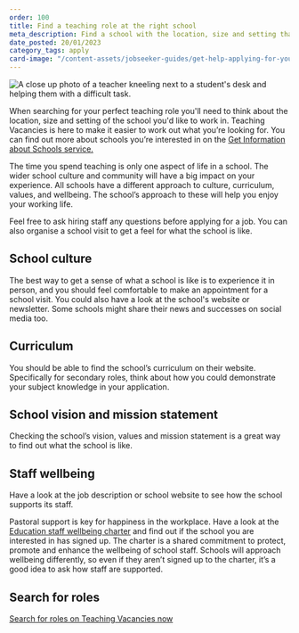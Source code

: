 ```yaml
---
order: 100
title: Find a teaching role at the right school
meta_description: Find a school with the location, size and setting that is perfect for you to teach at.
date_posted: 20/01/2023
category_tags: apply
card-image: "/content-assets/jobseeker-guides/get-help-applying-for-your-teaching-role/find-your-teaching-role-at-the-right-school.jpg"
---
```


![A close up photo of a teacher kneeling next to a student's desk and helping them with a difficult task.](/content-assets/jobseeker-guides/find-a-teaching-role-at-the-right-school-2-800x300.jpg)


When searching for your perfect teaching role you'll need to think about the location, size and setting of the school you'd like to work in. 
Teaching Vacancies is here to make it easier to work out what you’re looking for. 
You can find out more about schools you’re interested in on the [Get Information about Schools service.](https://get-information-schools.service.gov.uk/)

The time you spend teaching is only one aspect of life in a school. 
The wider school culture and community will have a big impact on your experience. 
All schools have a different approach to culture, curriculum, values, and wellbeing. 
The school’s approach to these will help you enjoy your working life.

Feel free to ask hiring staff any questions before applying for a job. 
You can also organise a school visit to get a feel for what the school is like.

## School culture
The best way to get a sense of what a school is like is to experience it in person, and you should feel comfortable to make an appointment for a school visit. 
You could also have a look at the school's website or newsletter. 
Some schools might share their news and successes on social media too.

## Curriculum
You should be able to find the school’s curriculum on their website. 
Specifically for secondary roles, think about how you could demonstrate your subject knowledge in your application.

## School vision and mission statement
Checking the school’s vision, values and mission statement is a great way to find out what the school is like.

## Staff wellbeing
Have a look at the job description or school website to see how the school supports its staff.

Pastoral support is key for happiness in the workplace. 
Have a look at the [Education staff wellbeing charter](https://www.gov.uk/guidance/education-staff-wellbeing-charter) and find out if the school you are interested in has signed up. 
The charter is a shared commitment to protect, promote and enhance the wellbeing of school staff. 
Schools will approach wellbeing differently, so even if they aren’t signed up to the charter, it’s a good idea to ask how staff are supported.

## Search for roles
<a href="https://teaching-vacancies.service.gov.uk/jobs?keyword=&location=" class="govuk-button">Search for roles on Teaching Vacancies now</a>


